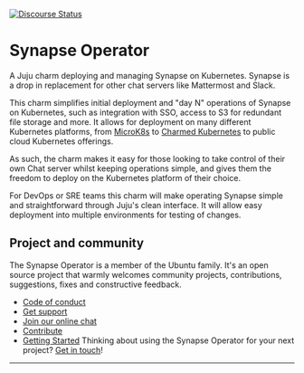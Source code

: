 [![Discourse Status](https://img.shields.io/discourse/status?server=https%3A%2F%2Fdiscourse.charmhub.io&style=flat&label=CharmHub%20Discourse)](https://discourse.charmhub.io)

# Synapse Operator

A Juju charm deploying and managing Synapse on Kubernetes. Synapse is a drop in
replacement for other chat servers like Mattermost and Slack.

This charm simplifies initial deployment and "day N" operations of Synapse
on Kubernetes, such as integration with SSO, access to S3 for redundant file
storage and more. It allows for deployment on
many different Kubernetes platforms, from [MicroK8s](https://microk8s.io) to
[Charmed Kubernetes](https://ubuntu.com/kubernetes) to public cloud Kubernetes
offerings.

As such, the charm makes it easy for those looking to take control of their own
Chat server whilst keeping operations simple, and gives them the
freedom to deploy on the Kubernetes platform of their choice.

For DevOps or SRE teams this charm will make operating Synapse simple and
straightforward through Juju's clean interface. It will allow easy deployment
into multiple environments for testing of changes.

## Project and community

The Synapse Operator is a member of the Ubuntu family. It's an open source
project that warmly welcomes community projects, contributions, suggestions,
fixes and constructive feedback.
* [Code of conduct](https://ubuntu.com/community/code-of-conduct)
* [Get support](https://discourse.charmhub.io/)
* [Join our online chat](https://chat.charmhub.io/charmhub/channels/charm-dev)
* [Contribute](https://charmhub.io/indico/docs/contributing)
* [Getting Started](https://charmhub.io/indico/docs/getting-started)
Thinking about using the Synapse Operator for your next project? [Get in touch](https://chat.charmhub.io/charmhub/channels/charm-dev)!

---
